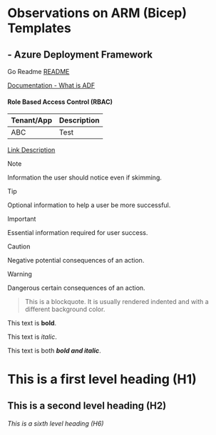 #  Observations on ARM (Bicep) Templates

## - Azure Deployment Framework
Go Readme [README](https://github.com/brwilkinson/AzureDeploymentFramework#readme)

[Documentation - What is ADF](./ADF.md)

####  Role Based Access Control (RBAC)

|Tenant/App|Description|
|:-|:-|
|ABC|Test|

[Link Description](https://docs.microsoft.com/en-us/contribute/markdown-reference)

> [!NOTE]
> Information the user should notice even if skimming.

> [!TIP]
> Optional information to help a user be more successful.

> [!IMPORTANT]
> Essential information required for user success.

> [!CAUTION]
> Negative potential consequences of an action.

> [!WARNING]
> Dangerous certain consequences of an action.

> This is a blockquote. It is usually rendered indented and with a different background color.

This text is **bold**.

This text is *italic*.

This text is both ***bold and italic***.



# This is a first level heading (H1)

## This is a second level heading (H2)


###### This is a sixth level heading (H6)